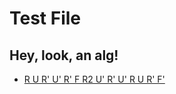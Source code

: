 # Test File

## Hey, look, an alg!
- [R U R' U' R' F R2 U' R' U' R U R' F'](http://alg.garron.us/?alg=R_U_R-_U-_R-_F_R2_U-_R-_U-_R_U_R-_F-&name=T_Permutation&stage=PLL)